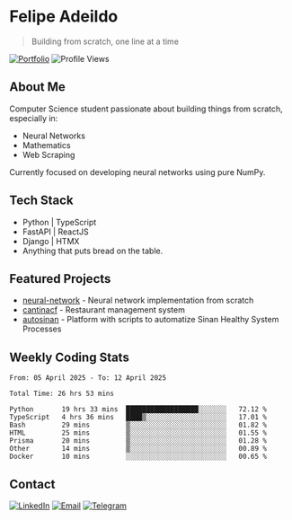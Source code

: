 # Felipe Adeildo
> Building from scratch, one line at a time

[![Portfolio](https://img.shields.io/badge/Portfolio-felipeadeildo.com-FF6B6B?style=flat-square&logo=firefox&logoColor=white)](https://felipeadeildo.com)
![Profile Views](https://komarev.com/ghpvc/?username=felipeadeildo&style=flat-square&color=FF6B6B)

## About Me
Computer Science student passionate about building things from scratch, especially in:
- Neural Networks
- Mathematics
- Web Scraping

Currently focused on developing neural networks using pure NumPy.

## Tech Stack
- Python  | TypeScript
- FastAPI | ReactJS
- Django  | HTMX
- Anything that puts bread on the table.

## Featured Projects
- [neural-network](https://github.com/felipeadeildo/neural-network) - Neural network implementation from scratch
- [cantinacf](https://github.com/felipeadeildo/cantinacf) - Restaurant management system
- [autosinan](https://github.com/felipeadeildo/autosinan) - Platform with scripts to automatize Sinan Healthy System Processes

## Weekly Coding Stats
<!--START_SECTION:waka-->

```ansi
From: 05 April 2025 - To: 12 April 2025

Total Time: 26 hrs 53 mins

Python       19 hrs 33 mins  ██████████████████░░░░░░░   72.12 %
TypeScript   4 hrs 36 mins   ████▒░░░░░░░░░░░░░░░░░░░░   17.01 %
Bash         29 mins         ▒░░░░░░░░░░░░░░░░░░░░░░░░   01.82 %
HTML         25 mins         ▒░░░░░░░░░░░░░░░░░░░░░░░░   01.55 %
Prisma       20 mins         ▒░░░░░░░░░░░░░░░░░░░░░░░░   01.28 %
Other        14 mins         ▒░░░░░░░░░░░░░░░░░░░░░░░░   00.89 %
Docker       10 mins         ░░░░░░░░░░░░░░░░░░░░░░░░░   00.65 %
```

<!--END_SECTION:waka-->

## Contact
[![LinkedIn](https://img.shields.io/badge/LinkedIn-felipeadeildo-0077B5?style=flat-square&logo=linkedin&logoColor=white)](https://linkedin.com/in/felipeadeildo)
[![Email](https://img.shields.io/badge/Email-contato@felipeadeildo.com-D14836?style=flat-square&logo=gmail&logoColor=white)](mailto:contato@felipeadeildo.com)
[![Telegram](https://img.shields.io/badge/Telegram-felipeadeildo-2CA5E0?style=flat-square&logo=telegram&logoColor=white)](https://t.me/felipeadeildo)
